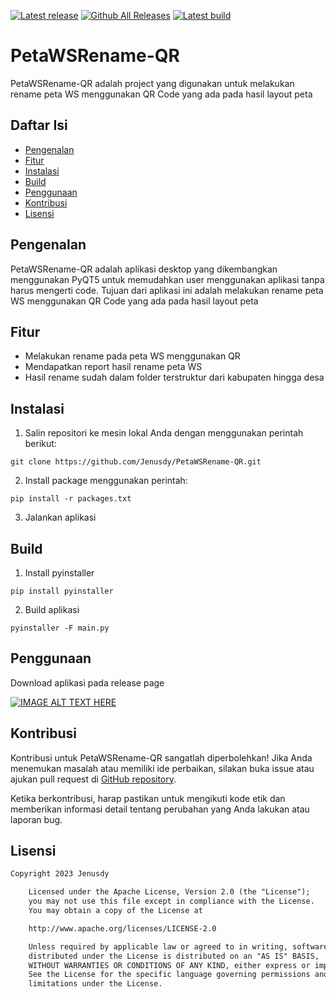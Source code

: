 [![Latest release](https://img.shields.io/github/v/release/Jenusdy/PetaWSRename-QR?color=brightgreen&label=latest%20release)](https://github.com/JetBrains/compose-multiplatform/releases/latest)
[![Github All Releases](https://img.shields.io/github/downloads/Jenusdy/PetaWSRename-QR/total.svg)]()
[![Latest build](https://img.shields.io/github/v/release/Jenusdy/PetaWSRename-QR?color=orange&include_prereleases&label=latest%20build)](https://github.com/JetBrains/compose-multiplatform/releases)

# PetaWSRename-QR
PetaWSRename-QR adalah project yang digunakan untuk melakukan rename peta WS menggunakan QR Code yang ada pada hasil layout peta

## Daftar Isi
- [Pengenalan](#pengenalan)
- [Fitur](#fitur)
- [Instalasi](#instalasi)
- [Build](#build)
- [Penggunaan](#penggunaan)
- [Kontribusi](#kontribusi)
- [Lisensi](#lisensi)

## Pengenalan
PetaWSRename-QR adalah aplikasi desktop yang dikembangkan menggunakan PyQT5 untuk memudahkan user menggunakan aplikasi 
tanpa harus mengerti code. Tujuan dari aplikasi ini adalah melakukan rename peta WS menggunakan QR Code yang ada pada hasil layout peta

## Fitur
- Melakukan rename pada peta WS menggunakan QR
- Mendapatkan report hasil rename peta WS
- Hasil rename sudah dalam folder terstruktur dari kabupaten hingga desa

## Instalasi
1. Salin repositori ke mesin lokal Anda dengan menggunakan perintah berikut:

```git clone https://github.com/Jenusdy/PetaWSRename-QR.git```

2. Install package menggunakan perintah:

```pip install -r packages.txt```

3. Jalankan aplikasi

## Build
1. Install pyinstaller

```pip install pyinstaller```

2. Build aplikasi 

```pyinstaller -F main.py```

## Penggunaan
Download aplikasi pada release page

[![IMAGE ALT TEXT HERE](https://img.youtube.com/vi/QWTBopsebIE/0.jpg)](https://www.youtube.com/watch?v=QWTBopsebIE)

## Kontribusi
Kontribusi untuk PetaWSRename-QR sangatlah diperbolehkan! Jika Anda menemukan masalah atau memiliki ide perbaikan, silakan buka issue atau ajukan pull request di [GitHub repository](https://github.com/Jenusdy/PetaWSRename-QR).

Ketika berkontribusi, harap pastikan untuk mengikuti kode etik dan memberikan informasi detail tentang perubahan yang Anda lakukan atau laporan bug.

## Lisensi
```xml
Copyright 2023 Jenusdy

    Licensed under the Apache License, Version 2.0 (the "License");
    you may not use this file except in compliance with the License.
    You may obtain a copy of the License at

    http://www.apache.org/licenses/LICENSE-2.0

    Unless required by applicable law or agreed to in writing, software
    distributed under the License is distributed on an "AS IS" BASIS,
    WITHOUT WARRANTIES OR CONDITIONS OF ANY KIND, either express or implied.
    See the License for the specific language governing permissions and
    limitations under the License.
```
